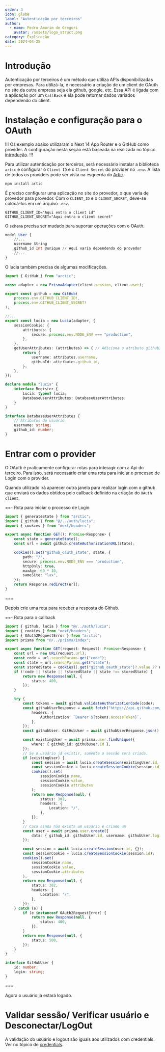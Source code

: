 ```yaml
---
order: 3
icon: globe
label: "Autenticação por terceiros"
author:
  - name: Pedro Amorim de Gregori
    avatar: /assets/logo_struct.png
category: Explicação
date: 2024-04-25
---
```


# Introdução
Autenticação por terceiros é um método que utiliza APIs disponibilizadas por empresas. Para utilizá-la, é necessário a criação de um client de OAuth no site da outra empresa seja ela github, google, etc. Essa API é ligada com a aplicação por um `CallBack` e ela pode retornar dados variados dependendo do client.

# Instalação e configuração para o OAuth

!!!
Os exemplo abaixo utilizaram o Next 14 App Router e o GitHub como provider.
A configuração nesta seção está baseada na realizada no tópico [introdução](./introducao.md).
!!!

Para utilizar autenticação por terceiros, será necessário instalar a biblioteca `artic` e configurar o `Client ID` e o `Client Secret` do provider no `.env`. A lista de todos os providers pode ser vista na esquerda do [Artic](https://arctic.js.org/).

```bash
npm install artic
```
É preciso configurar uma aplicação no site do provedor, o que varia de provedor para provedor. Com o `CLIENT_ID` e o `CLIENT_SECRET`, deve-se colocá-los em um arquivo `.env`.

```.env
GITHUB_CLIENT_ID="Aqui entra o client id"
GITHUB_CLIENT_SECRET="Aqui entra o client secret"
```

O `schema` precisa ser mudado para suportar operações com o OAuth.

```sql schema.prisma
model User {
    //...
    username String
    github_id Int @unique // Aqui varia dependendo do provedor
    //...
}
```

O lucia também precisa de algumas modificações.

```ts auth/lucia.ts
import { GitHub } from "arctic";

const adapter = new PrismaAdapter(client.session, client.user);

export const github = new GitHub(
	process.env.GITHUB_CLIENT_ID!,
	process.env.GITHUB_CLIENT_SECRET!
);

//...
export const lucia = new Lucia(adapter, {
	sessionCookie: {
		attributes: {
			secure: process.env.NODE_ENV === "production",
		},
	},
	getUserAttributes: (attributes) => { // Adiciona o atributo githubId
		return {
			username: attributes.username,
			githubId: attributes.github_id,
		};
	},
});

declare module "lucia" {
	interface Register {
		Lucia: typeof lucia;
		DatabaseUserAttributes: DatabaseUserAttributes;
	}
}

interface DatabaseUserAttributes {
	// Atributos do usuário
	username: string;
	github_id: number;
}

```
# Entrar com o provider

O OAuth é praticamente configurar rotas para interagir com a Api do terceiro. Para isso, será necessário criar uma rota para iniciar o processo de Login com o provider.

Quando utilizado irá aparecer outra janela para realizar login com o github que enviará os dados obtidos pelo callback definido na criação do `OAuth client`.

==- Rota para iniciar o processo de Login
```ts api/signin/github/route.ts
import { generateState } from "arctic";
import { github } from "@/../auth/lucia";
import { cookies } from "next/headers";

export async function GET(): Promise<Response> {
	const state = generateState();
	const url = await github.createAuthorizationURL(state);

	cookies().set("github_oauth_state", state, {
		path: "/",
		secure: process.env.NODE_ENV === "production",
		httpOnly: true,
		maxAge: 60 * 10,
		sameSite: "lax",
	});
	return Response.redirect(url);
}

```
===

Depois crie uma rota para receber a resposta do Github.

==- Rota para o callback

```ts api/signin/github/callback/route.ts
import { github, lucia } from "@/../auth/lucia";
import { cookies } from "next/headers";
import { OAuth2RequestError } from "arctic";
import prisma from "@/../prisma/index";

export async function GET(request: Request): Promise<Response> {
	const url = new URL(request.url);
	const code = url.searchParams.get("code");
	const state = url.searchParams.get("state");
	const storedState = cookies().get("github_oauth_state")?.value ?? null;
	if (!code || !state || !storedState || state !== storedState) {
		return new Response(null, {
			status: 400,
		});
	}

	try {
		const tokens = await github.validateAuthorizationCode(code);
		const githubUserResponse = await fetch("https://api.github.com/user", {
			headers: {
				Authorization: `Bearer ${tokens.accessToken}`,
			},
		});
		const githubUser: GitHubUser = await githubUserResponse.json();

		const existingUser = await prisma.user.findUnique({
			where: { github_id: githubUser.id },
		});
		// Se o usuário já existir, somente a sessão será criada.
		if (existingUser) {
			const session = await lucia.createSession(existingUser.id, {});
			const sessionCookie = lucia.createSessionCookie(session.id);
			cookies().set(
				sessionCookie.name,
				sessionCookie.value,
				sessionCookie.attributes
			);
			return new Response(null, {
				status: 302,
				headers: {
					Location: "/",
				},
			});
		}
		// Caso ainda não exista um usuário é criado um
		const user = await prisma.user.create({
			data: { github_id: githubUser.id, username: githubUser.login },
		});

		const session = await lucia.createSession(user.id, {});
		const sessionCookie = lucia.createSessionCookie(session.id);
		cookies().set(
			sessionCookie.name,
			sessionCookie.value,
			sessionCookie.attributes
		);
		return new Response(null, {
			status: 302,
			headers: {
				Location: "/",
			},
		});
	} catch (e) {
		if (e instanceof OAuth2RequestError) {
			return new Response(null, {
				status: 400,
			});
		}
		return new Response(null, {
			status: 500,
		});
	}
}

interface GitHubUser {
	id: number;
	login: string;
}

```
===

Agora o usuário já estará logado.

# Validar sessão/ Verificar usuário e Desconectar/LogOut

A validação do usuário e logout são iguais aos utilizados com credentials. Ver no tópico de [credentials](./credentials/#validar-sessão-verificar-usuário).
